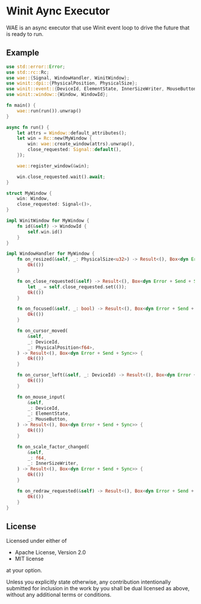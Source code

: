 # Winit Aync Executor

WAE is an async executor that use Winit event loop to drive the future that is ready to run.

## Example

```rust
use std::error::Error;
use std::rc::Rc;
use wae::{Signal, WindowHandler, WinitWindow};
use winit::dpi::{PhysicalPosition, PhysicalSize};
use winit::event::{DeviceId, ElementState, InnerSizeWriter, MouseButton};
use winit::window::{Window, WindowId};

fn main() {
    wae::run(run()).unwrap()
}

async fn run() {
    let attrs = Window::default_attributes();
    let win = Rc::new(MyWindow {
        win: wae::create_window(attrs).unwrap(),
        close_requested: Signal::default(),
    });

    wae::register_window(&win);

    win.close_requested.wait().await;
}

struct MyWindow {
    win: Window,
    close_requested: Signal<()>,
}

impl WinitWindow for MyWindow {
    fn id(&self) -> WindowId {
        self.win.id()
    }
}

impl WindowHandler for MyWindow {
    fn on_resized(&self, _: PhysicalSize<u32>) -> Result<(), Box<dyn Error + Send + Sync>> {
        Ok(())
    }

    fn on_close_requested(&self) -> Result<(), Box<dyn Error + Send + Sync>> {
        let _ = self.close_requested.set(());
        Ok(())
    }

    fn on_focused(&self, _: bool) -> Result<(), Box<dyn Error + Send + Sync>> {
        Ok(())
    }

    fn on_cursor_moved(
        &self,
        _: DeviceId,
        _: PhysicalPosition<f64>,
    ) -> Result<(), Box<dyn Error + Send + Sync>> {
        Ok(())
    }

    fn on_cursor_left(&self, _: DeviceId) -> Result<(), Box<dyn Error + Send + Sync>> {
        Ok(())
    }

    fn on_mouse_input(
        &self,
        _: DeviceId,
        _: ElementState,
        _: MouseButton,
    ) -> Result<(), Box<dyn Error + Send + Sync>> {
        Ok(())
    }

    fn on_scale_factor_changed(
        &self,
        _: f64,
        _: InnerSizeWriter,
    ) -> Result<(), Box<dyn Error + Send + Sync>> {
        Ok(())
    }

    fn on_redraw_requested(&self) -> Result<(), Box<dyn Error + Send + Sync>> {
        Ok(())
    }
}
```

## License

Licensed under either of

- Apache License, Version 2.0
- MIT license

at your option.

Unless you explicitly state otherwise, any contribution intentionally submitted for inclusion in the work by you shall be dual licensed as above, without any additional terms or conditions.

